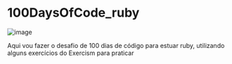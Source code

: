 # 100DaysOfCode_ruby
![image](https://github.com/RamanCavalcante/100DaysOfCode_ruby/assets/31856676/1dd6928f-a977-4d54-a628-105c7d2bc3bd)
<p>Aqui vou fazer o desafio de 100 dias de código para estuar ruby, utilizando alguns exercícios do Exercism para praticar
</p>
